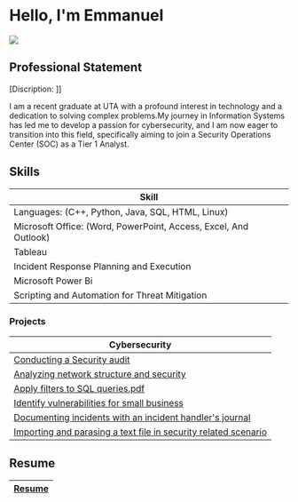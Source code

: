 # Hello, I'm Emmanuel
<a href="https://linkedin.com"><img src="https://img.shields.io/badge/-LinkedIn-0072b1?&style=for-the-badge&logo=linkedin&logoColor=white" /></a>

## Professional Statement
[Discription: ]]

 I am a recent graduate at UTA with a profound interest in technology and a dedication to solving complex problems.My journey in Information Systems has led me to develop a passion for cybersecurity, and I am now eager to transition into this field, specifically aiming to join a Security Operations Center (SOC) as a Tier 1 Analyst.

## Skills

| Skill                                         |
|-----------------------------------------------|
| Languages: (C++, Python, Java, SQL, HTML, Linux) |
| Microsoft Office: (Word, PowerPoint, Access, Excel, And Outlook) |
| Tableau       |
| Incident Response Planning and Execution      |
| Microsoft Power Bi                   |
| Scripting and Automation for Threat Mitigation |



### Projects

|  Cybersecurity               |
|-----------------------------------------------|
| <a href="2. Conducting a Security audit.pdf">Conducting a Security audit</a> |
|<a href=" 3. Analyzing network structure and security..pdf">Analyzing network structure and security</a> |
|<a href="5. Apply filters to SQL queries.pdf">Apply filters to SQL queries.pdf</a>    |
| <a href="6. Identify vulnerabilities for small business.pdf">Identify vulnerabilities for small business</a>      |
| <a href="7. Documenting incidents with an incident handler's journal.pdf">Documenting incidents with an incident handler's journal</a>     |
| <a href="8. Importing and parasing a text file in security related scenario.pdf">Importing and parasing a text file in security related scenario</a>                  |



## Resume
|<a href="Emmanuel_Resume.pdf">Resume</a> |
|-----------------------------------------------|

